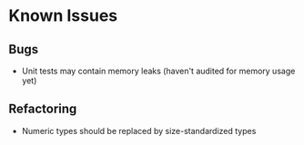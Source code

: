# Known Issues

## Bugs
* Unit tests may contain memory leaks (haven't audited for memory usage yet)

## Refactoring
* Numeric types should be replaced by size-standardized types
